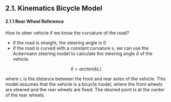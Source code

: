 ## 2.1. Kinematics Bicycle Model

#### 2.1.1  Rear Wheel Reference

How to steer vehicle if we know the curvature of the road?

- if the road is straight, the steering angle is 0
- if the road is curved with a constant curvature `k`, we can use the Ackermann steering model to calculate the steering angle $\delta$ of the vehicle.

$$
\delta = arctan(kL)
$$

where `L` is the distance between the front and rear axles of the vehicle. This model assumes that the vehicle is a bicycle model, where the front wheels are steered and the rear wheels are fixed. The desired point is at the center of the rear wheels.
